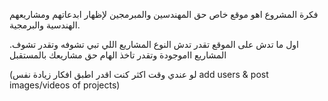 فكرة المشروع اهو موقع خاص حق المهندسين والمبرمجين لإظهار ابدعاتهم ومشاريعهم الهندسية والبرمجية.

 .اول ما تدش على الموقع تقدر تدش النوع المشاريع اللي تبي تشوفه وتقدر تشوف المشاريع ااموجودة وتقدر تاخذ الهام حق مشاريعك بالمستقبل

 (لو عندي وقت اكثر كنت اقدر اطبق افكار زيادة نفس add users & post images/videos of projects)
